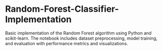 # Random-Forest-Classifier-Implementation
Basic implementation of the Random Forest algorithm using Python and scikit-learn. The notebook includes dataset preprocessing, model training, and evaluation with performance metrics and visualizations.
